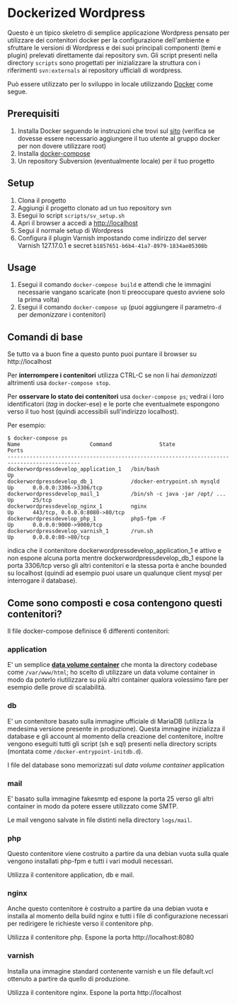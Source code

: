 Dockerized Wordpress
====================

Questo è un tipico skeletro di semplice applicazione Wordpress pensato per utilizzare dei contenitori docker per la configurazione dell'ambiente e sfruttare le versioni di Wordpress e dei suoi principali componenti (temi e plugin)  prelevati direttamente dai repository svn.
Gli script presenti nella directory ```scripts``` sono progettati per inizializzare la struttura con i riferimenti ```svn:externals``` ai repository ufficiali di wordpress.

Può essere utilizzato per lo sviluppo in locale utilizzando [Docker](http://www.docker.com) come segue.

Prerequisiti
------------
1. Installa Docker seguendo le instruzioni che trovi sul [sito](https://docs.docker.com/engine/installation/) (verifica se dovesse essere necessario aggiungere il tuo utente al gruppo docker per non dovere utilizzare root)
2. Installa [docker-compose](https://docs.docker.com/compose/install/)
3. Un repository Subversion (eventualmente locale) per il tuo progetto

Setup
-----
1. Clona il progetto
2. Aggiungi il progetto clonato ad un tuo repository svn
2. Esegui lo script ```scripts/sv_setup.sh```
3. Apri il browser a accedi a [http://localhost](http://localhost)
4. Segui il normale setup di Wordpress
5. Configura il plugin Varnish impostando come indirizzo del server Varnish 127.17.0.1 e secret ```b1857651-b6b4-41a7-8979-1834ae05308b```

Usage
-----
1. Esegui il comando ```docker-compose build``` e attendi che le immagini necessarie vangano scaricate (non ti preoccupare questo avviene solo la prima volta)
2. Esegui il comando  ```docker-compose up``` (puoi aggiungere il parametro```-d``` per _demonizzare_ i contenitori)

Comandi di base
---------------

Se tutto va a buon fine a questo punto puoi puntare il browser su http://localhost

Per __interrompere i contenitori__ utilizza CTRL-C se non li hai _demonizzati_ altrimenti usa ```docker-compose stop```.

Per __osservare lo stato dei contenitori__ usa ```docker-compose ps```; vedrai i loro identificatori (_tag_ in docker-ese) e le porte che eventualmete espongono verso il tuo host (quindi accessibili sull'indirizzo localhost).

Per esempio:

    $ docker-compose ps
    Name                      Command               State               Ports                 
    ---------------------------------------------------------------------------------------------
    dockerwordpressdevelop_application_1   /bin/bash                        Up                                    
    dockerwordpressdevelop_db_1            /docker-entrypoint.sh mysqld     Up      0.0.0.0:3306->3306/tcp                      
    dockerwordpressdevelop_mail_1          /bin/sh -c java -jar /opt/ ...   Up      25/tcp                        
    dockerwordpressdevelop_nginx_1         nginx                            Up      443/tcp, 0.0.0.0:8080->80/tcp
    dockerwordpressdevelop_php_1           php5-fpm -F                      Up      0.0.0.0:9000->9000/tcp        
    dockerwordpressdevelop_varnish_1       /run.sh                          Up      0.0.0.0:80->80/tcp            

indica che il contenitore dockerwordpressdevelop_application_1 e attivo e non espone alcuna porta mentre dockerwordpressdevelop_db_1 espone la porta 3306/tcp verso gli altri contenitori e la stessa porta è anche bounded su localhost (quindi ad esempio puoi usare un qualunque client mysql per interrogare il database).

Come sono composti e cosa contengono questi contenitori?
--------------------------------------------------------

Il file docker-compose definisce 6 differenti contenitori:

### application
E' un semplice [__data volume container__](https://docs.docker.com/engine/userguide/dockervolumes/) che monta la directory codebase come ```/var/www/html```; ho scelto di utilizzare un data volume container in modo da poterlo riutilizzare su più altri container qualora volessimo fare per esempio delle prove di scalabilità.

### db
E' un contenitore basato sulla immagine ufficiale di MariaDB (utilizza la medesima versione presente in produzione). Questa immagine inizializza il database e gli account al momento della creazione del contenitore, inoltre vengono eseguiti tutti gli script (sh e sql) presenti nella directory scripts (montata come ```/docker-entrypoint-initdb.d```).

I file del database sono memorizzati sul _data volume container_ application

### mail
E' basato sulla immagine fakesmtp ed espone la porta 25 verso gli altri container in modo da potere essere utilizzato come SMTP.

Le mail vengono salvate in file distinti nella directory ```logs/mail```.

### php
Questo contenitore viene costruito a partire da una debian vuota sulla quale vengono installati php-fpm e tutti i vari moduli necessari.

Utilizza il contenitore application, db e mail.

### nginx
Anche questo contenitore è costruito a partire da una debian vuota e installa al momento della build nginx e tutti i file di configurazione necessari per redirigere le richieste verso il contenitore php.

Utilizza il contenitore php.
Espone la porta http://localhost:8080

### varnish
Installa una immagine standard contenente varnish e un file default.vcl ottenuto a partire da quello di produzione.

Utilizza il contenitore nginx.
Espone la porta http://localhost
